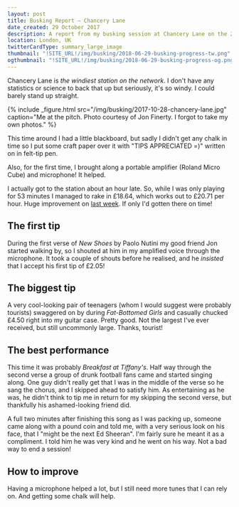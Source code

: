 ```yaml
---
layout: post
title: Busking Report – Chancery Lane
date_created: 29 October 2017
description: A report from my busking session at Chancery Lane on the 28th of October!
location: London, UK
twitterCardType: summary_large_image
thumbnail: "!SITE_URL!/img/busking/2018-06-29-busking-progress-tw.png"
ogthumbnail: "!SITE_URL!/img/busking/2018-06-29-busking-progress-og.png"
---
```


Chancery Lane is _the windiest station on the network_. I don't have any statistics or science to back that up but seriously, it's so windy. I could barely stand up straight.

{% include _figure.html src="/img/busking/2017-10-28-chancery-lane.jpg" caption="Me at the pitch. Photo courtesy of Jon Finerty. I forgot to take my own photos." %}

This time around I had a little blackboard, but sadly I didn't get any chalk in time so I put some craft paper over it with "TIPS APPRECIATED =)" written on in felt-tip pen.

Also, for the first time, I brought along a portable amplifier (Roland Micro Cube) and microphone! It helped.

I actually got to the station about an hour late. So, while I was only playing for 53 minutes I managed to rake in £18.64, which works out to £20.71 per hour. Huge improvement on [last week](/busking/2017-10-21-kings-cross). If only I'd gotten there on time!

## The first tip

During the first verse of _New Shoes_ by Paolo Nutini my good friend Jon started walking by, so I shouted at him in my amplified voice through the microphone. It took a couple of shouts before he realised, and he _insisted_ that I accept his first tip of £2.05!

## The biggest tip

A very cool-looking pair of teenagers (whom I would suggest were probably tourists) swaggered on by during _Fat-Bottomed Girls_ and casually chucked £4.50 right into my guitar case. Pretty good. Not the largest I've ever received, but still uncommonly large. Thanks, tourist!

## The best performance

This time it was probably _Breakfast at Tiffany's_. Half way through the second verse a group of drunk football fans came and started singing along. One guy didn't really get that I was in the middle of the verse so he sang the chorus, and I skipped ahead to satisfy him. As entertaining as he was, he didn't think to tip me in return for my skipping the second verse, but thankfully his ashamed-looking friend did.

A full two minutes after finishing this song as I was packing up, someone came along with a pound coin and told me, with a very serious look on his face, that I "might be the next Ed Sheeran". I'm fairly sure he meant it as a compliment. I told him he was very kind and he went on his way. Not a bad way to end a session!

## How to improve

Having a microphone helped a lot, but I still need more tunes that I can rely on. And getting some chalk will help.